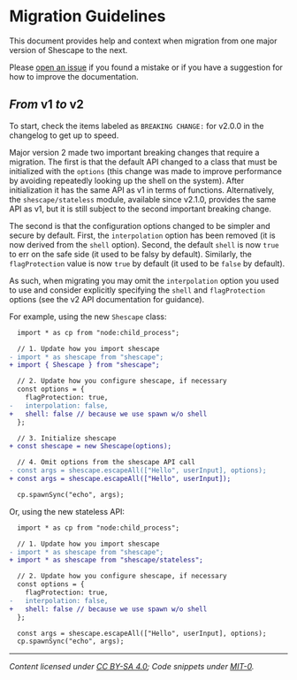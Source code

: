 <!-- SPDX-License-Identifier: CC-BY-SA-4.0 -->

# Migration Guidelines

This document provides help and context when migration from one major version of
Shescape to the next.

Please [open an issue] if you found a mistake or if you have a suggestion for
how to improve the documentation.

## _From_ v1 _to_ v2

To start, check the items labeled as `BREAKING CHANGE:` for v2.0.0 in the
changelog to get up to speed.

Major version 2 made two important breaking changes that require a migration.
The first is that the default API changed to a class that must be initialized
with the `options` (this change was made to improve performance by avoiding
repeatedly looking up the shell on the system). After initialization it has the
same API as v1 in terms of functions. Alternatively, the `shescape/stateless`
module, available since v2.1.0, provides the same API as v1, but it is still
subject to the second important breaking change.

The second is that the configuration options changed to be simpler and secure by
default. First, the `interpolation` option has been removed (it is now derived
from the `shell` option). Second, the default `shell` is now `true` to err on
the safe side (it used to be falsy by default). Similarly, the `flagProtection`
value is now `true` by default (it used to be `false` by default).

As such, when migrating you may omit the `interpolation` option you used to use
and consider explicitly specifying the `shell` and `flagProtection` options (see
the v2 API documentation for guidance).

For example, using the new `Shescape` class:

```diff
  import * as cp from "node:child_process";

  // 1. Update how you import shescape
- import * as shescape from "shescape";
+ import { Shescape } from "shescape";

  // 2. Update how you configure shescape, if necessary
  const options = {
    flagProtection: true,
-   interpolation: false,
+   shell: false // because we use spawn w/o shell
  };

  // 3. Initialize shescape
+ const shescape = new Shescape(options);

  // 4. Omit options from the shescape API call
- const args = shescape.escapeAll(["Hello", userInput], options);
+ const args = shescape.escapeAll(["Hello", userInput]);

  cp.spawnSync("echo", args);
```

Or, using the new stateless API:

```diff
  import * as cp from "node:child_process";

  // 1. Update how you import shescape
- import * as shescape from "shescape";
+ import * as shescape from "shescape/stateless";

  // 2. Update how you configure shescape, if necessary
  const options = {
    flagProtection: true,
-   interpolation: false,
+   shell: false // because we use spawn w/o shell
  };

  const args = shescape.escapeAll(["Hello", userInput], options);
  cp.spawnSync("echo", args);
```

---

_Content licensed under [CC BY-SA 4.0]; Code snippets under [MIT-0]._

[cc by-sa 4.0]: ./LICENSE-CC-BY-SA-4.0
[mit-0]: ./LICENSE-MIT-0
[open an issue]: https://github.com/ericcornelissen/shescape/issues/new?labels=documentation&template=documentation.md
